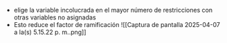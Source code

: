 - elige la variable incolucrada en el mayor número de restricciones con otras  variables no asignadas
- Esto reduce el factor de ramificación
![[Captura de pantalla 2025-04-07 a la(s) 5.15.22 p. m..png]]